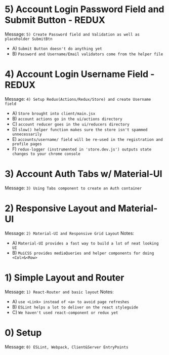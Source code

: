 # 5) Account Login Password Field and Submit Button - REDUX
Message: `5) Create Password field and Validation as well as placeholder SubmitBtn`
- A) `Submit Button doesn't do anything yet`
- B) `Password and Username/Email validators come from the helper file`

# 4) Account Login Username Field - REDUX
Message: `4) Setup Redux(Actions/Redux/Store) and create Username field`
- A) `Store brought into client/main.jsx`
- B) `account actions go in the ui/actions directory`
- C) `account reducer goes in the ui/reducers directory`
- D) `slow() helper function makes sure the store isn't spammed unnecessarily`
- E) `accounts/username/ field will be re-used in the registration and profile pages`
- F) `redux-logger (instrumented in 'store.dev.js') outputs state changes to your chrome console`

# 3) Account Auth Tabs w/ Material-UI #
Message: `3) Using Tabs component to create an Auth container`

# 2) Responsive Layout and Material-UI #
Message: `2) Material-UI and Responsive Grid Layout`
Notes:
- A) `Material-UI provides a fast way to build a lot of neat looking UI`
- B) `MuiCSS provides mediaQueries and helper components for doing <Col>&<Row>`

# 1) Simple Layout and Router #
Message: `1) React-Router and basic layout`
Notes:
- A) `use <Link> instead of <a> to avoid page refreshes`
- B) `ESLint helps a lot to deliver on the react styleguide`
- C) `We haven't used react-component or redux yet`

# 0) Setup #
Message: `0) ESLint, Webpack, Client&Server EntryPoints`
